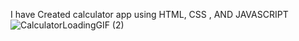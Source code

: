 I have Created calculator app using HTML, CSS , AND JAVASCRIPT![CalculatorLoadingGIF (2)](https://user-images.githubusercontent.com/102840790/209819408-451745e4-861c-4444-8e03-b71f091153d5.gif)

